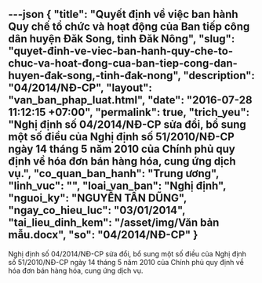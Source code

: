 ---json
{
    "title": "Quyết định về việc ban hành Quy chế tổ chức và hoạt động của Ban tiếp công dân huyện Đăk Song, tỉnh Đăk Nông",
    "slug": "quyet-đinh-ve-viec-ban-hanh-quy-che-to-chuc-va-hoat-đong-cua-ban-tiep-cong-dan-huyen-đak-song,-tinh-đak-nong",
    "description": "04/2014/NĐ-CP",
    "layout": "van_ban_phap_luat.html",
    "date": "2016-07-28 11:12:15 +07:00",
    "permalink": true,
    "trich_yeu": "Nghị định số 04/2014/NĐ-CP sửa đổi, bổ sung một số điều của Nghị định số 51/2010/NĐ-CP ngày 14 tháng 5 năm 2010 của Chính phủ quy định về hóa đơn bán hàng hóa, cung ứng dịch vụ.",
    "co_quan_ban_hanh": "Trung ương",
    "linh_vuc": "",
    "loai_van_ban": "Nghị định",
    "nguoi_ky": "NGUYỄN TẤN DŨNG",
    "ngay_co_hieu_luc": "03/01/2014",
    "tai_lieu_dinh_kem": "/asset/img/Văn bản mẫu.docx",
    "so": "04/2014/NĐ-CP"
}
---
Nghị định số 04/2014/NĐ-CP sửa đổi, bổ sung một số điều của Nghị định số 51/2010/NĐ-CP ngày 14 tháng 5 năm 2010 của Chính phủ quy định về hóa đơn bán hàng hóa, cung ứng dịch vụ.